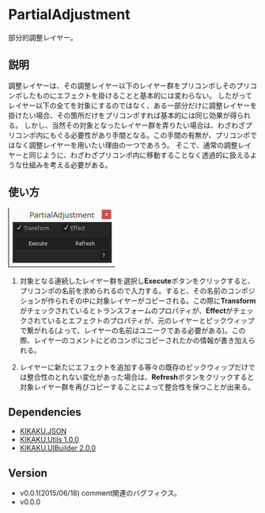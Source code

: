 # PartialAdjustment

部分的調整レイヤー。

## 説明

調整レイヤーは、その調整レイヤー以下のレイヤー群をプリコンポしそのプリコンポしたものにエフェクトを掛けることと基本的には変わらない。
したがってレイヤー以下の全てを対象にするのではなく、ある一部分だけに調整レイヤーを掛けたい場合、その箇所だけをプリコンポすれば基本的には同じ効果が得られる。
しかし、当然その対象となったレイヤー群を弄りたい場合は、わざわざプリコンポ内にもぐる必要性があり手間となる。この手間の有無が、プリコンポではなく調整レイヤーを用いたい理由の一つであろう。
そこで、通常の調整レイヤーと同じように、わざわざプリコンポ内に移動することなく透過的に扱えるような仕組みを考える必要がある。

## 使い方

![UI](ui.png)

1. 対象となる連続したレイヤー群を選択し**Execute**ボタンをクリックすると、プリコンポの名前を求められるので入力する。すると、その名前のコンポジションが作られその中に対象レイヤーがコピーされる。この際に**Transform**がチェックされているとトランスフォームのプロパティが、**Effect**がチェックされているとエフェクトのプロパティが、元のレイヤーとピックウィップで繋がれる(よって、レイヤーの名前はユニークである必要がある)。この際、レイヤーのコメントにどのコンポにコピーされたかの情報が書き加えられる。

1. レイヤーに新たにエフェクトを追加する等々の既存のピックウィップだけでは整合性のとれない変化があった場合は、**Refresh**ボタンをクリックすると対象レイヤー群を再びコピーすることによって整合性を保つことが出来る。

## Dependencies

- [KIKAKU.JSON](https://github.com/atarabi/AfterEffects-Scripts/tree/master/Startup/KikakuJSON)
- [KIKAKU.Utils 1.0.0](https://github.com/atarabi/AfterEffects-Scripts/tree/master/Startup/KikakuUtils)
- [KIKAKU.UIBuilder 2.0.0](https://github.com/atarabi/AfterEffects-Scripts/tree/master/Startup/KikakuUIBuilder)

## Version

- v0.0.1(2015/06/18) comment関連のバグフィクス。
- v0.0.0